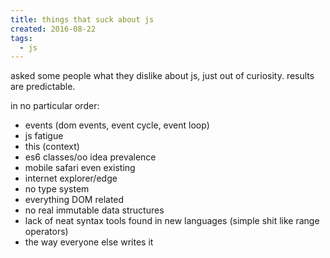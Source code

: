 ```yaml
---
title: things that suck about js
created: 2016-08-22
tags:
  - js
---
```


asked some people what they dislike about js, just out of curiosity.
results are predictable.

in no particular order:

* events (dom events, event cycle, event loop)
* js fatigue
* this (context)
* es6 classes/oo idea prevalence
* mobile safari even existing
* internet explorer/edge
* no type system
* everything DOM related
* no real immutable data structures
* lack of neat syntax tools found in new languages (simple shit like range operators)
* the way everyone else writes it

